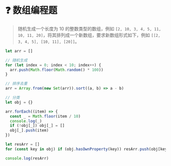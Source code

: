 # :question: 数组编程题

> 随机生成一个长度为 10 的整数类型的数组，例如 `[2, 10, 3, 4, 5, 11, 10, 11, 20]`，将其排列成一个新数组，要求新数组形式如下，例如 `[[2, 3, 4, 5], [10, 11], [20]]`。

```js
let arr = []

// 随机生成
for (let index = 0; index < 10; index++) {
  arr.push(Math.floor(Math.random() * 100))
}

// 排序去重
arr = Array.from(new Set(arr)).sort((a, b) => a - b)

// 分类
let obj = {}

arr.forEach((item) => {
  const _ = Math.floor(item / 10)
  console.log(_)
  if (!obj[_]) obj[_] = []
  obj[_].push(item)
})

let resArr = []
for (const key in obj) if (obj.hasOwnProperty(key)) resArr.push(obj[key])

console.log(resArr)
```
